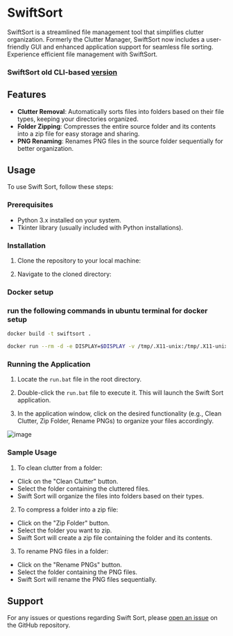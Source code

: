 # SwiftSort
SwiftSort is a streamlined file management tool that simplifies clutter organization. Formerly the Clutter Manager, SwiftSort now includes a user-friendly GUI and enhanced application support for seamless file sorting. Experience efficient file management with SwiftSort.

 ### SwiftSort old CLI-based [version](https://github.com/vedantterse/CLUTTER-REMOVER) 

## Features
- **Clutter Removal**: Automatically sorts files into folders based on their file types, keeping your directories organized.
- **Folder Zipping**: Compresses the entire source folder and its contents into a zip file for easy storage and sharing.
- **PNG Renaming**: Renames PNG files in the source folder sequentially for better organization.

## Usage
To use Swift Sort, follow these steps:

### Prerequisites
- Python 3.x installed on your system.
- Tkinter library (usually included with Python installations).

### Installation
1. Clone the repository to your local machine:

2. Navigate to the cloned directory:
### Docker setup
### run the following commands in ubuntu terminal for docker setup
```bash
docker build -t swiftsort .
```
```bash
docker run --rm -d -e DISPLAY=$DISPLAY -v /tmp/.X11-unix:/tmp/.X11-unix swiftsort
```
### Running the Application
1. Locate the `run.bat` file in the root directory.

2. Double-click the `run.bat` file to execute it. This will launch the Swift Sort application.

3. In the application window, click on the desired functionality (e.g., Clean Clutter, Zip Folder, Rename PNGs) to organize your files accordingly.


![image](https://github.com/vedantterse/SwiftSort/assets/69134828/935a7404-d466-4c4d-be37-ebbafae9c5f1)

### Sample Usage
1. To clean clutter from a folder:
- Click on the "Clean Clutter" button.
- Select the folder containing the cluttered files.
- Swift Sort will organize the files into folders based on their types.

2. To compress a folder into a zip file:
- Click on the "Zip Folder" button.
- Select the folder you want to zip.
- Swift Sort will create a zip file containing the folder and its contents.

3. To rename PNG files in a folder:
- Click on the "Rename PNGs" button.
- Select the folder containing the PNG files.
- Swift Sort will rename the PNG files sequentially.

## Support
For any issues or questions regarding Swift Sort, please [open an issue](https://github.com/vedantterse/SwiftSort/issues) on the GitHub repository.


